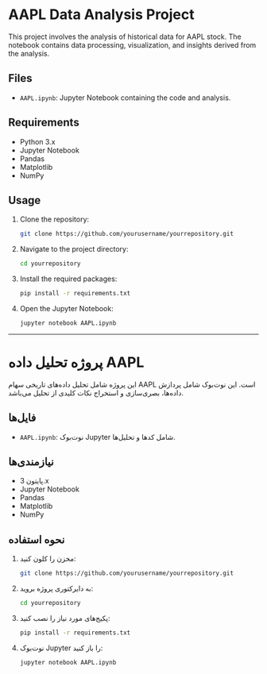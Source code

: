 # AAPL Data Analysis Project

This project involves the analysis of historical data for AAPL stock. The notebook contains data processing, visualization, and insights derived from the analysis.

## Files
- `AAPL.ipynb`: Jupyter Notebook containing the code and analysis.

## Requirements
- Python 3.x
- Jupyter Notebook
- Pandas
- Matplotlib
- NumPy

## Usage
1. Clone the repository:
    ```bash
    git clone https://github.com/yourusername/yourrepository.git
    ```
2. Navigate to the project directory:
    ```bash
    cd yourrepository
    ```
3. Install the required packages:
    ```bash
    pip install -r requirements.txt
    ```
4. Open the Jupyter Notebook:
    ```bash
    jupyter notebook AAPL.ipynb
    ```

---

# پروژه تحلیل داده AAPL

این پروژه شامل تحلیل داده‌های تاریخی سهام AAPL است. این نوت‌بوک شامل پردازش داده‌ها، بصری‌سازی و استخراج نکات کلیدی از تحلیل می‌باشد.

## فایل‌ها
- `AAPL.ipynb`: نوت‌بوک Jupyter شامل کدها و تحلیل‌ها.

## نیازمندی‌ها
- پایتون 3.x
- Jupyter Notebook
- Pandas
- Matplotlib
- NumPy

## نحوه استفاده
1. مخزن را کلون کنید:
    ```bash
    git clone https://github.com/yourusername/yourrepository.git
    ```
2. به دایرکتوری پروژه بروید:
    ```bash
    cd yourrepository
    ```
3. پکیج‌های مورد نیاز را نصب کنید:
    ```bash
    pip install -r requirements.txt
    ```
4. نوت‌بوک Jupyter را باز کنید:
    ```bash
    jupyter notebook AAPL.ipynb
    ```

